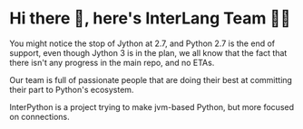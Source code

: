 # Hi there 👋, here's InterLang Team 👨‍💻

You might notice the stop of Jython at 2.7, and Python 2.7 is the end of support, even though Jython 3 is in the plan, we all know that the fact that there isn't any progress in the main repo, and no ETAs.

Our team is full of passionate people that are doing their best at committing their part to Python's ecosystem.

InterPython is a project trying to make jvm-based Python, but more focused on connections.
